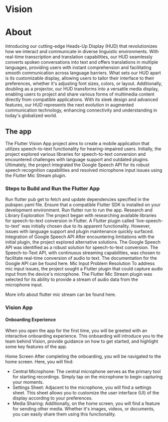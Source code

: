 # Vision

# About

Introducing our cutting-edge Heads-Up Display (HUD) that revolutionizes how we interact and communicate in diverse linguistic environments. With real-time transcription and translation capabilities, our HUD seamlessly converts spoken conversations into text and offers translations in multiple languages, providing users with instant comprehension and facilitating smooth communication across language barriers. What sets our HUD apart is its customizable display, allowing users to tailor their interface to their preferences, whether it's adjusting font sizes, colors, or layout. Additionally, doubling as a projector, our HUD transforms into a versatile media display, enabling users to project and share various forms of multimedia content directly from compatible applications. With its sleek design and advanced features, our HUD represents the next evolution in augmented communication technology, enhancing connectivity and understanding in today's globalized world.

## The app
The Flutter Vision App project aims to create a mobile application that utilizes speech-to-text functionality for hearing-impaired users. Initially, the project explored various libraries for speech-to-text conversion and encountered challenges with language support and outdated plugins. Ultimately, the project integrated the Google Speech API for its robust speech recognition capabilities and resolved microphone input issues using the Flutter Mic Stream plugin.

### Steps to Build and Run the Flutter App
Run flutter pub get to fetch and update dependencies specified in the pubspec.yaml file. Ensure that a compatible Flutter SDK is installed on your development environment.
Run flutter run to run the app.
Research and Library Exploration
The project began with researching available libraries for speech-to-text conversion in Flutter. A Flutter plugin called 'live-speech-to-text' was initially chosen due to its apparent functionality. However, issues with language support and plugin maintenance quickly surfaced.
Integration of Google Speech API
After encountering limitations with the initial plugin, the project explored alternative solutions. The Google Speech API was identified as a robust solution for speech-to-text conversion. The Speech-to-Text API, with continuous streaming capabilities, was chosen to facilitate real-time conversion of audio to text. The documentation for the Google API can be found here.
Mic Input Problem Resolution
To address mic input issues, the project sought a Flutter plugin that could capture audio input from the device's microphone. The Flutter Mic Stream plugin was selected for its ability to provide a stream of audio data from the microphone input.

More info about flutter mic stream can be found here.

### Vision App
#### Onboarding Experience
When you open the app for the first time, you will be greeted with an interactive onboarding experience. This onboarding will introduce you to the team behind Vision, provide guidance on how to get started, and highlight some key features of the app.

Home Screen
After completing the onboarding, you will be navigated to the home screen. Here, you will find:

* Central Microphone: The central microphone serves as the primary tool for starting recordings. Simply tap on the microphone to begin capturing your moments.
* Settings Sheet: Adjacent to the microphone, you will find a settings sheet. This sheet allows you to customize the user interface (UI) of the display according to your preferences.
* Media Sharing: Additionally, on the home screen, you will find a feature for sending other media. Whether it's images, videos, or documents, you can easily share them using this functionality.
